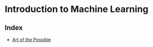 # Introduction to Machine Learning
## Index
- [Art of the Possible](https://github.com/solidados/machine-learning/blob/01-art-of-the-possible/INDEX.md)
